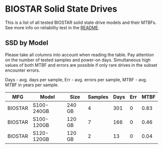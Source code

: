 BIOSTAR Solid State Drives
==========================

This is a list of all tested BIOSTAR solid state drive models and their MTBFs. See
more info on reliability test in the [README](https://github.com/linuxhw/SMART).

SSD by Model
------------

Please take all columns into account when reading the table. Pay attention on the
number of tested samples and power-on days. Simultaneous high values of both MTBF
and errors are possible if only rare drives in the subset encounter errors.

Days - avg. days per sample,
Err  - avg. errors per sample,
MTBF - avg. MTBF in years per sample.

| MFG       | Model              | Size   | Samples | Days  | Err   | MTBF |
|-----------|--------------------|--------|---------|-------|-------|------|
| BIOSTAR   | S100-240GB         | 240 GB | 4       | 301   | 0     | 0.83   |
| BIOSTAR   | S100-120GB         | 120 GB | 7       | 166   | 0     | 0.46   |
| BIOSTAR   | S120-120GB         | 120 GB | 2       | 13    | 0     | 0.04   |
